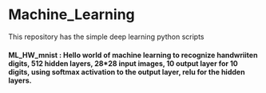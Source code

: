 # Machine_Learning
This repository has the simple deep learning python scripts

#### ML_HW_mnist : Hello world of machine learning to recognize handwriiten digits, 512 hidden layers, 28*28 input images, 10 output layer for 10 digits, using softmax activation to the output layer, relu for the hidden layers.
